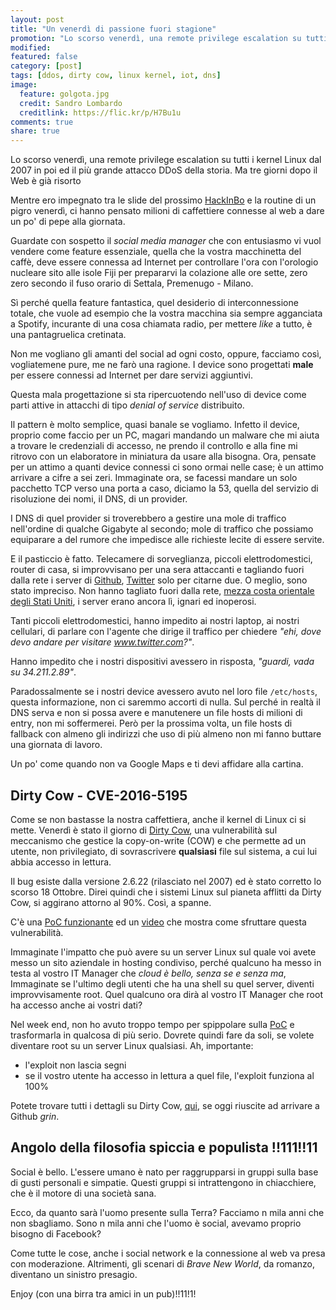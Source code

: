 ```yaml
---
layout: post
title: "Un venerdì di passione fuori stagione"
promotion: "Lo scorso venerdì, una remote privilege escalation su tutti i kernel Linux dal 2007 in poi ed il più grande attacco DDoS della storia. Ma tre giorni dopo il Web è già risorto."
modified: 
featured: false
category: [post]
tags: [ddos, dirty cow, linux kernel, iot, dns]
image:
  feature: golgota.jpg
  credit: Sandro Lombardo
  creditlink: https://flic.kr/p/H7Bu1u
comments: true
share: true
---
```


Lo scorso venerdì, una remote privilege escalation su tutti i kernel Linux dal
2007 in poi ed il più grande attacco DDoS della storia. Ma tre giorni dopo il
Web è già risorto

Mentre ero impegnato tra le slide del prossimo
[HackInBo](https://www.hackinbo.it) e la routine di un pigro venerdì, ci hanno
pensato milioni di caffettiere connesse al web a dare un po' di pepe alla
giornata.

Guardate con sospetto il _social media manager_ che con entusiasmo vi vuol
vendere come feature essenziale, quella che la vostra macchinetta del caffè,
deve essere connessa ad Internet per controllare l'ora con l'orologio nucleare
sito alle isole Fiji per prepararvi la colazione alle ore sette, zero zero
secondo il fuso orario di Settala, Premenugo - Milano.

Sì perché quella feature fantastica, quel desiderio di interconnessione totale,
che vuole ad esempio che la vostra macchina sia sempre agganciata a Spotify,
incurante di una cosa chiamata radio, per mettere _like_ a tutto, è una
pantagruelica cretinata.

Non me vogliano gli amanti del social ad ogni costo, oppure, facciamo così,
vogliatemene pure, me ne farò una ragione. I device sono progettati **male**
per essere connessi ad Internet per dare servizi aggiuntivi.

Questa mala progettazione si sta ripercuotendo nell'uso di device come parti
attive in attacchi di tipo _denial of service_ distribuito.

Il pattern è molto semplice, quasi banale se vogliamo. Infetto il device,
proprio come faccio per un PC, magari mandando un malware che mi aiuta a
trovare le credenziali di accesso, ne prendo il controllo e alla fine mi
ritrovo con un elaboratore in miniatura da usare alla bisogna. Ora, pensate per
un attimo a quanti device connessi ci sono ormai nelle case; è un attimo
arrivare a cifre a sei zeri. Immaginate ora, se facessi mandare un solo
pacchetto TCP verso una porta a caso, diciamo la 53, quella del servizio di
risoluzione dei nomi, il DNS, di un provider.

I DNS di quel provider si troverebbero a gestire una mole di traffico
nell'ordine di qualche Gigabyte al secondo; mole di traffico che possiamo
equiparare a del rumore che impedisce alle richieste lecite di essere servite.

E il pasticcio è fatto. Telecamere di sorveglianza, piccoli elettrodomestici,
router di casa, si improvvisano per una sera attaccanti e tagliando fuori dalla
rete i server di [Github](https://github.com), [Twitter](https://twitter.com)
solo per citarne due. O meglio, sono stato impreciso. Non hanno tagliato fuori
dalla rete, [mezza costa orientale degli Stati Uniti](#), i server erano ancora
lì, ignari ed inoperosi.

Tanti piccoli elettrodomestici, hanno impedito ai
nostri laptop, ai nostri cellulari, di parlare con l'agente che dirige il
traffico per chiedere _"ehi, dove devo andare per visitare www.twitter.com?"_.

Hanno impedito che i nostri dispositivi avessero in risposta, _"guardi, vada su
34.211.2.89"_.

Paradossalmente se i nostri device avessero avuto nel loro file
```/etc/hosts```, questa informazione, non ci saremmo accorti di nulla. Sul
perché in realtà il DNS serva e non si possa avere e manutenere un file hosts
di milioni di entry, non mi soffermerei. Però per la prossima volta, un file
hosts di fallback con almeno gli indirizzi che uso di più almeno non mi fanno
buttare una giornata di lavoro.

Un po' come quando non va Google Maps e ti devi affidare alla cartina.

## Dirty Cow - CVE-2016-5195

Come se non bastasse la nostra caffettiera, anche il kernel di Linux ci si
mette. Venerdì è stato il giorno di [Dirty Cow](http://dirtycow.ninja), una
vulnerabilità sul meccanismo che gestice la copy-on-write (COW) e che permette
ad un utente, non privilegiato, di sovrascrivere **qualsiasi** file sul
sistema, a cui lui abbia accesso in lettura.

Il bug esiste dalla versione 2.6.22 (rilasciato nel 2007) ed è stato corretto
lo scorso 18 Ottobre. Direi quindi che i sistemi Linux sul pianeta afflitti da
Dirty Cow, si aggirano attorno al 90%. Così, a spanne.

C'è una [PoC
funzionante](https://raw.githubusercontent.com/dirtycow/dirtycow.github.io/master/dirtyc0w.c)
ed un [video](https://asciinema.org/a/03vjb3711y24wszr9we7y4f0b) che mostra
come sfruttare questa vulnerabilità.

Immaginate l'impatto che può avere su un server Linux sul quale voi avete messo
un sito aziendale in hosting condiviso, perché qualcuno ha messo in testa al
vostro IT Manager che _cloud è bello, senza se e senza ma_, Immaginate se
l'ultimo degli utenti che ha una shell su quel server, diventi improvvisamente
root. Quel qualcuno ora dirà al vostro IT Manager che root ha accesso anche ai
vostri dati?

Nel week end, non ho avuto troppo tempo per spippolare sulla
[PoC](https://raw.githubusercontent.com/dirtycow/dirtycow.github.io/master/dirtyc0w.c)
e trasformarla in qualcosa di più serio. Dovrete quindi fare da soli, se volete
diventare root su un server Linux qualsiasi. Ah, importante:

* l'exploit non lascia segni
* se il vostro utente ha accesso in lettura a quel file, l'exploit funziona al
  100%

Potete trovare tutti i dettagli su Dirty Cow,
[qui](https://github.com/dirtycow/dirtycow.github.io/wiki/VulnerabilityDetails),
se oggi riuscite ad arrivare a Github *grin*.

## Angolo della filosofia spiccia e populista !!111!!11

Social è bello. L'essere umano è nato per raggrupparsi in gruppi sulla base di
gusti personali e simpatie. Questi gruppi si intrattengono in chiacchiere, che
è il motore di una società sana.

Ecco, da quanto sarà l'uomo presente sulla Terra? Facciamo n mila anni che non
sbagliamo. Sono n mila anni che l'uomo è social, avevamo proprio bisogno di
Facebook?

Come tutte le cose, anche i social network e la connessione al web va presa con
moderazione. Altrimenti, gli scenari di _Brave New World_, da romanzo,
diventano un sinistro presagio.

Enjoy (con una birra tra amici in un pub)!!11!1!
